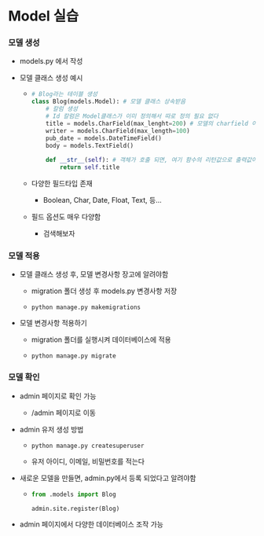# Model 실습

### 모델 생성

* models.py 에서 작성

* 모델 클래스 생성 예시

  * ```python
    # Blog라는 테이블 생성
    class Blog(models.Model): # 모델 클래스 상속받음
        # 칼럼 생성
        # Id 칼럼은 Model클래스가 이미 정의해서 따로 정의 필요 없다
        title = models.CharField(max_lenght=200) # 모델의 charfield 이용
        writer = models.CharField(max_length=100)
        pub_date = models.DateTimeField()
        body = models.TextField()
        
        def __str__(self): # 객체가 호출 되면, 여기 함수의 리턴값으로 출력값이 지정됨
            return self.title
    ```

  * 다양한 필드타입 존재

    * Boolean, Char, Date, Float, Text, 등...

  * 필드 옵션도 매우 다양함

    * 검색해보자



### 모델 적용

* 모델 클래스 생성 후, 모델 변경사항 장고에 알려야함

  * migration 폴더 생성 후 models.py 변경사항 저장

  * ```
    python manage.py makemigrations
    ```

* 모델 변경사항 적용하기

  * migration 폴더를 실행시켜 데이터베이스에 적용

  * ```
    python manage.py migrate
    ```



### 모델 확인

* admin 페이지로 확인 가능

  * /admin 페이지로 이동

* admin 유저 생성 방법

  * ```
    python manage.py createsuperuser
    ```

  * 유저 아이디, 이메일, 비밀번호를 적는다

* 새로운 모델을 만들면, admin.py에서 등록 되었다고 알려야함

  * ```python
    from .models import Blog
    
    admin.site.register(Blog)
    ```

* admin 페이지에서 다양한 데이터베이스 조작 가능







